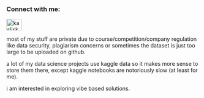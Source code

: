 <h3 align="left">Connect with me:</h3>
<p align="left">
<a href="https://twitter.com/kaslisk" target="blank"><img align="center" src="https://raw.githubusercontent.com/rahuldkjain/github-profile-readme-generator/master/src/images/icons/Social/twitter.svg" alt="kaslisk" height="30" width="40" /></a>
</p>

most of my stuff are private due to course/competition/company regulation like data security, plagiarism concerns or sometimes the dataset is just too large to be uploaded on github.

a lot of my data science projects use kaggle data so it makes more sense to store them there, except kaggle notebooks are notoriously slow (at least for me).

i am interested in exploring vibe based solutions.
